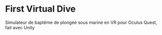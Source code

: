 # First Virtual Dive

Simulateur de baptême de plongée sous marine en VR pour Oculus Quest, fait avec Unity
